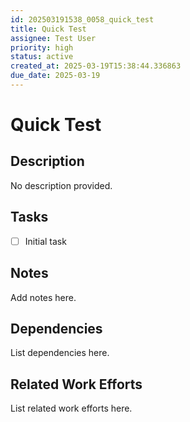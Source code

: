```yaml
---
id: 202503191538_0058_quick_test
title: Quick Test
assignee: Test User
priority: high
status: active
created_at: 2025-03-19T15:38:44.336863
due_date: 2025-03-19
---
```


# Quick Test

## Description
No description provided.

## Tasks
- [ ] Initial task

## Notes
Add notes here.

## Dependencies
List dependencies here.

## Related Work Efforts
List related work efforts here.